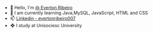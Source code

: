 - 👋 Hello, I'm [@ Everton Ribeiro](www.linkedin.com/in/evertonribeiro007)
- 🌱 I am currently learning Java,MySQL, JavaScript, HTML and CSS
- 📫 [Linkedin - evertonribeiro007](www.linkedin.com/in/evertonribeiro007)
- ❖ I study at Unisociesc University
